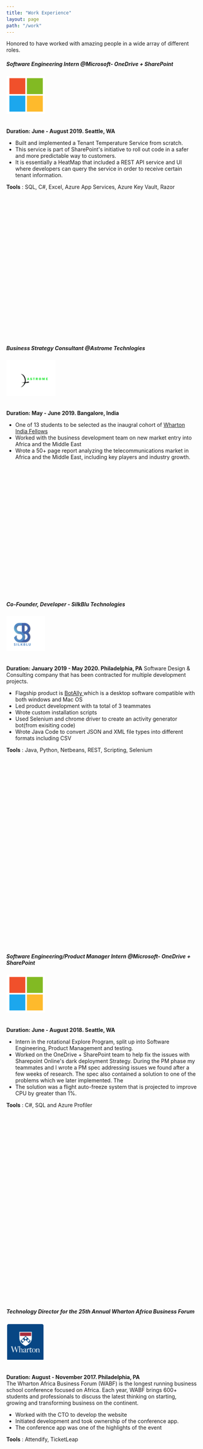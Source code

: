 ```yaml
---
title: "Work Experience"
layout: page
path: "/work"
---
```

Honored to have worked with amazing people in a wide array of different roles.
<div class="container">
    <div id='left-content'>
     <h5 id="Titre">Software Engineering Intern @Microsoft- OneDrive + SharePoint</h5>
        <img id="Logo" src="./microsoftlogo.png" alt="logo" />        
    </div>
    <div id='right-content'>        
        <br/><br/><b>Duration: June - August 2019. Seattle, WA</b>
         <ul> 
            <li>Built and implemented a Tenant Temperature Service from scratch. </li>
            <li>This service is part of SharePoint's initiative to roll out code in a safer and more predictable way to customers.  </li>
            <li>It is essentially a HeatMap that included a REST API service and UI where developers can query the service in order to receive certain tenant information.</li>
        </ul>
         <b>Tools</b> : SQL, C#, Excel, Azure App Services, Azure Key Vault, Razor      
        </span>
    </div>
    <br/><br/><br/><br/><br/><br/><br/><br/><br/>
</div>

<br/><br/><br/><br/><br/><br/><br/><br/><br/><br/><br/><br/><br/>
<div class="container">
    <div id='left-content'>
     <h5 id="Titre">Business Strategy Consultant @Astrome Technlogies</h5>
        <img id="Logo" src="./astrome.png" alt="logo" />        
    </div>
    <div id='right-content'>        
        <br/><br/><b>Duration: May - June 2019. Bangalore, India</b>
         <ul> 
            <li>One of 13 students to be selected as the inaugral cohort of <a href="https://entrepreneurship.wharton.upenn.edu/wharton-india-2019-fellows/">Wharton India Fellows</a> </li>
            <li>Worked with the business development team on new market entry into Africa and the Middle East   </li>
            <li>Wrote a 50+ page report analyzing the telecommunications market in Africa and the Middle East, including key players and industry growth.</li>
        </ul>    
        </span>
    </div>
    <br/><br/><br/><br/><br/><br/><br/>
</div>

<br/><br/><br/><br/><br/><br/><br/><br/><br/><br/><br/><br/>
<div class="container">
    <div id='left-content'>
     <h5 id="Titre">Co-Founder, Developer - SilkBlu Technologies</h5>
        <img id="Logo" src="./silkblu.png" alt="logo" />        
    </div>
    <div id='right-content'>        
        <br/><br/><b>Duration: January 2019 - May 2020. Philadelphia, PA</b>
        Software Design & Consulting company that has been contracted for multiple development projects.
         <ul> 
            <li>Flagship product is <a href="https://entrepreneurship.wharton.upenn.edu/wharton-india-2019-fellows/">BotAlly </a> which is a desktop software compatible with both windows and Mac OS </li>
            <li>Led product development with ta total of 3 teammates </li>
            <li>Wrote custom installation scripts</li>
            <li>Used Selenium and chrome driver to create an activity generator bot(from exisiting code)</li>
            <li>Wrote Java Code to convert JSON and XML file types into different formats including CSV</li>
        </ul>  
        <b>Tools</b> : Java, Python, Netbeans, REST, Scripting, Selenium   
        </span>
    </div>
    <br/><br/><br/><br/><br/><br/><br/><br/>
</div>


<br/><br/><br/><br/><br/><br/><br/><br/><br/><br/><br/><br/><br/><br/><br/><br/><br/><br/><br/><br/><br/>
<div class="container">
    <div id='left-content'>
     <h5 id="Titre">Software Engineering/Product Manager Intern @Microsoft- OneDrive + SharePoint</h5>
        <img id="Logo" src="./microsoftlogo.png" alt="logo" />        
    </div>
    <div id='right-content'>        
        <br/><br/><b>Duration: June - August 2018. Seattle, WA</b><br/>
        <ul> 
            <li>Intern in the rotational Explore Program, split up into Software Engineering, Product Management and testing.</li>
            <li>Worked on the OneDrive + SharePoint team to help fix the issues with Sharepoint Online's dark deployment Strategy. During the PM phase my teammates and I wrote a PM spec addressing issues we found after a few weeks of research. The spec also contained a solution to one of the problems which we later implemented. The </li>
            <li>The solution was a flight auto-freeze system that is projected to improve CPU by greater than 1%.</li>
        </ul>
         <b>Tools</b> : C#, SQL and Azure Profiler     
        </span>
    </div>
</div>

<br/><br/><br/><br/><br/><br/><br/><br/><br/><br/><br/><br/><br/><br/><br/><br/><br/><br/><br/><br/><br/><br/><br/><br/><br/><br/><br/><br/><br/>
<div class="container">
    <div id='left-content'>
     <h5 id="Titre">Technology Director for the 25th Annual Wharton Africa Business Forum</h5>
        <img id="Logo" src="./wharton.png" alt="logo" />        
    </div>
    <div id='right-content'>        
        <br/><br/><b>Duration: August - November 2017. Philadelphia, PA</b><br/>
        The Wharton Africa Business Forum (WABF) is the longest running business school conference focused on Africa. Each year, WABF brings 600+ students and professionals to discuss the latest thinking on starting, growing and transforming business on the continent.
        <ul> 
            <li>Worked with the CTO to develop the website</li>
            <li>Initiated development and took ownership of the conference app. </li>
            <li>The conference app was one of the highlights of the event</li>
        </ul>
         <b>Tools</b> : Attendify, TicketLeap    
        </span>
    </div>
    <br/><br/><br/><br/><br/><br/><br/><br/><br/>
</div>



